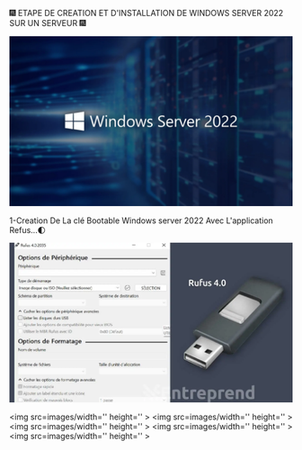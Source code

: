 🎆 ETAPE DE CREATION ET D'INSTALLATION DE WINDOWS SERVER 2022 SUR UN SERVEUR 🎆

<img src=images/windows-server-2022.webp width='' height='' > </img>

1-Creation De La clé Bootable Windows server 2022 Avec L'application Refus...🌓

<img src=images/Rufus-4.0.webp width='' height='' > </img>

<img src=images/width='' height='' > </img>
<img src=images/width='' height='' > </img>
<img src=images/width='' height='' > </img>
<img src=images/width='' height='' > </img>
<img src=images/width='' height='' > </img>
